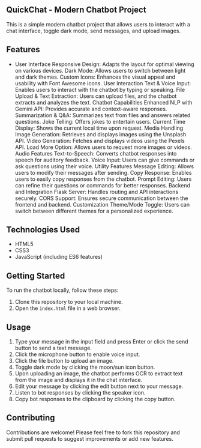 ## QuickChat - Modern Chatbot Project

This is a simple modern chatbot project that allows users to interact with a chat interface, toggle dark mode, send messages, and upload images.

## Features
- User Interface
Responsive Design: Adapts the layout for optimal viewing on various devices.
Dark Mode: Allows users to switch between light and dark themes.
Custom Icons: Enhances the visual appeal and usability with Font Awesome icons.
User Interaction
Text & Voice Input: Enables users to interact with the chatbot by typing or speaking.
File Upload & Text Extraction: Users can upload files, and the chatbot extracts and analyzes the text.
Chatbot Capabilities
Enhanced NLP with Gemini API: Provides accurate and context-aware responses.
Summarization & Q&A: Summarizes text from files and answers related questions.
Joke Telling: Offers jokes to entertain users.
Current Time Display: Shows the current local time upon request.
Media Handling
Image Generation: Retrieves and displays images using the Unsplash API.
Video Generation: Fetches and displays videos using the Pexels API.
Load More Option: Allows users to request more images or videos.
Audio Features
Text-to-Speech: Converts chatbot responses into speech for auditory feedback.
Voice Input: Users can give commands or ask questions using their voice.
Utility Features
Message Editing: Allows users to modify their messages after sending.
Copy Response: Enables users to easily copy responses from the chatbot.
Prompt Editing: Users can refine their questions or commands for better responses.
Backend and Integration
Flask Server: Handles routing and API interactions securely.
CORS Support: Ensures secure communication between the frontend and backend.
Customization
Theme/Mode Toggle: Users can switch between different themes for a personalized experience.

## Technologies Used

- HTML5
- CSS3
- JavaScript (including ES6 features)

## Getting Started

To run the chatbot locally, follow these steps:

1. Clone this repository to your local machine.
2. Open the `index.html` file in a web browser.

## Usage

1. Type your message in the input field and press Enter or click the send button to send a text message.
2. Click the microphone button to enable voice input.
3. Click the file button to upload an image.
4. Toggle dark mode by clicking the moon/sun icon button.
5. Upon uploading an image, the chatbot performs OCR to extract text from the image and displays it in the chat interface.
6. Edit your message by clicking the edit button next to your message.
7. Listen to bot responses by clicking the speaker icon.
8. Copy bot responses to the clipboard by clicking the copy button.

## Contributing

Contributions are welcome! Please feel free to fork this repository and submit pull requests to suggest improvements or add new features.
